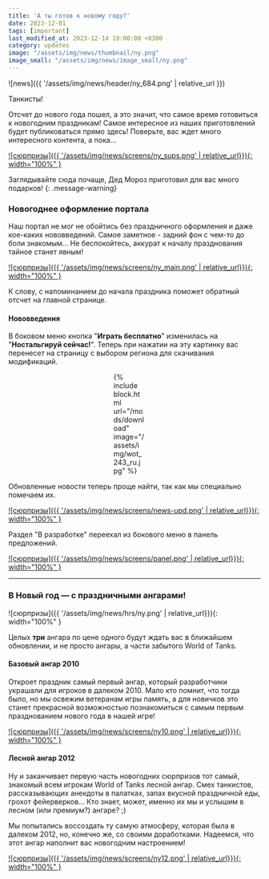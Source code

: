 ```yaml
---
title: 'А ты готов к новому году?'
date: 2023-12-01
tags: [important]
last_modified_at: 2023-12-14 19:00:00 +0300
category: updates
image: "/assets/img/news/thumbnail/ny.png"
image_small: "/assets/img/news/image_small/ny.png"
---
```


<p style="display: none">Пришла пора самого волшебного праздника в году, но нужно успеть подготовиться!</p>

![news]({{ '/assets/img/news/header/ny_684.png' | relative_url }})

Танкисты!

Отсчет до нового года пошел, а это значит, что самое время готовиться к новогодним праздникам! Самое интересное из наших приготовлений будет публиковаться прямо здесь! Поверьте, вас ждет много интересного контента, а пока...

[![сюрпризы]({{ '/assets/img/news/screens/ny_sups.png' | relative_url}}){: width="100%" }](/assets/img/news/screens/ny_sups.png)

Заглядывайте сюда почаще, Дед Мороз приготовил для вас много подарков!
{: .message-warning}

### Новогоднее оформление портала

Наш портал не мог не обойтись без праздничного оформления и даже кое-каких нововведений. Самое заметное - задний фон с чем-то до боли знакомым... Не беспокойтесь, аккурат к началу празднования тайное станет явным!

[![сюрпризы]({{ '/assets/img/news/screens/ny_main.png' | relative_url}}){: width="100%" }](/assets/img/news/screens/ny_main.png)

К слову, с напоминанием до начала праздника поможет обратный отсчет на главной странице.

#### Нововведения

В боковом меню кнопка "**Играть бесплатно**" изменилась на "**Ностальгируй сейчас!**". Теперь при нажатии на эту картинку вас перенесет на страницу с выбором региона для скачивания модификаций.

<p style="margin: 0px 232px 0 210px;">
    {% include block.html url="/mods/download" image="/assets/img/wot_243_ru.jpg" %}
</p>

Обновленные новости теперь проще найти, так как мы специально помечаем их.

[![сюрпризы]({{ '/assets/img/news/screens/news-upd.png' | relative_url}}){: width="100%" }](/assets/img/news/screens/news-upd.png)

Раздел "В разработке" переехал из бокового меню в панель предложений.

[![сюрпризы]({{ '/assets/img/news/screens/panel.png' | relative_url}}){: width="100%" }](/assets/img/news/screens/panel.png)

---

### В Новый год — с праздничными ангарами!

![сюрпризы]({{ '/assets/img/news/hrs/ny.png' | relative_url}}){: width="100%" }

Целых **три** ангара по цене одного будут ждать вас в ближайшем обновлении, и не просто ангары, а части забытого World of Tanks.

#### Базовый ангар 2010

Откроет праздник самый первый ангар, который разработчики украшали для игроков в далеком 2010. Мало кто помнит, что тогда было, но мы освежим ветеранам игры память, а для новичков это станет прекрасной возможностью познакомиться с самым первым празднованием нового года в нашей игре!

[![сюрпризы]({{ '/assets/img/news/screens/ny10.png' | relative_url}}){: width="100%" }](/assets/img/news/screens/ny10.png)

#### Лесной ангар 2012

Ну и заканчивает первую часть новогодних сюрпризов тот самый, знакомый всем игрокам World of Tanks лесной ангар. Смех танкистов, рассказывающих анекдоты в палатках, запах вкусной праздничной еды, грохот фейерверков... Кто знает, может, именно их мы и услышим в лесном (или премиум?) ангаре? ;)

Мы попытались воссоздать ту самую атмосферу, которая была в далеком 2012, но, конечно же, со своими доработками. Надеемся, что этот ангар наполнит вас новогодним настроением!

[![сюрпризы]({{ '/assets/img/news/screens/ny12.png' | relative_url}}){: width="100%" }](/assets/img/news/screens/ny12.png)
